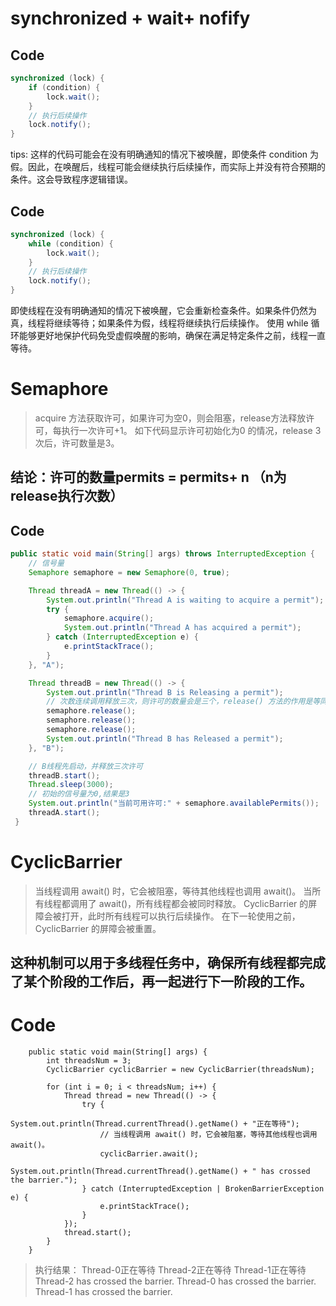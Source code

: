 # synchronized + wait+ nofify

## Code 
```Java []
synchronized (lock) {
    if (condition) {
        lock.wait();
    }
    // 执行后续操作
    lock.notify();
}
```
tips: 这样的代码可能会在没有明确通知的情况下被唤醒，即使条件 condition 为假。因此，在唤醒后，线程可能会继续执行后续操作，而实际上并没有符合预期的条件。这会导致程序逻辑错误。

## Code
```Java []
synchronized (lock) {
    while (condition) {
        lock.wait();
    }
    // 执行后续操作
    lock.notify();
}
```
即使线程在没有明确通知的情况下被唤醒，它会重新检查条件。如果条件仍然为真，线程将继续等待；如果条件为假，线程将继续执行后续操作。
使用 while 循环能够更好地保护代码免受虚假唤醒的影响，确保在满足特定条件之前，线程一直等待。


# Semaphore
> acquire 方法获取许可，如果许可为空0，则会阻塞，release方法释放许可，每执行一次许可+1。
> 如下代码显示许可初始化为0 的情况，release 3次后，许可数量是3。
## 结论：许可的数量permits = permits+ n （n为release执行次数）

## Code
```Java []
public static void main(String[] args) throws InterruptedException {
    // 信号量
    Semaphore semaphore = new Semaphore(0, true);

    Thread threadA = new Thread(() -> {
        System.out.println("Thread A is waiting to acquire a permit");
        try {
            semaphore.acquire();
            System.out.println("Thread A has acquired a permit");
        } catch (InterruptedException e) {
            e.printStackTrace();
        }
    }, "A");

    Thread threadB = new Thread(() -> {
        System.out.println("Thread B is Releasing a permit");
        // 次数连续调用释放三次，则许可的数量会是三个，release() 方法的作用是等同于 permit++的效果
        semaphore.release();
        semaphore.release();
        semaphore.release();
        System.out.println("Thread B has Released a permit");
    }, "B");

    // B线程先启动，并释放三次许可
    threadB.start();
    Thread.sleep(3000);
    // 初始的信号量为0,结果是3
    System.out.println("当前可用许可:" + semaphore.availablePermits());
    threadA.start();
 }
```
# CyclicBarrier
> 当线程调用 await() 时，它会被阻塞，等待其他线程也调用 await()。
> 当所有线程都调用了 await()，所有线程都会被同时释放。
> CyclicBarrier 的屏障会被打开，此时所有线程可以执行后续操作。
> 在下一轮使用之前，CyclicBarrier 的屏障会被重置。
## 这种机制可以用于多线程任务中，确保所有线程都完成了某个阶段的工作后，再一起进行下一阶段的工作。
# Code
```Java[]
    public static void main(String[] args) {
        int threadsNum = 3;
        CyclicBarrier cyclicBarrier = new CyclicBarrier(threadsNum);

        for (int i = 0; i < threadsNum; i++) {
            Thread thread = new Thread(() -> {
                try {
                    System.out.println(Thread.currentThread().getName() + "正在等待");
                    // 当线程调用 await() 时，它会被阻塞，等待其他线程也调用 await()。
                    cyclicBarrier.await();
                    System.out.println(Thread.currentThread().getName() + " has crossed the barrier.");
                } catch (InterruptedException | BrokenBarrierException e) {
                    e.printStackTrace();
                }
            });
            thread.start();
        }
    }
```
> 执行结果：
Thread-0正在等待
Thread-2正在等待
Thread-1正在等待
Thread-2 has crossed the barrier.
Thread-0 has crossed the barrier.
Thread-1 has crossed the barrier.
